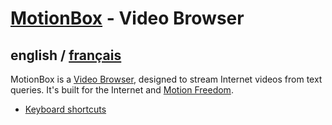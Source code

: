 # [MotionBox](../README.md) - Video Browser

## english / [français](../fr/MotionBox/README.md)

MotionBox is a [Video Browser](https://omega.gg/about/VideoBrowser), designed to stream Internet
videos from text queries. It's built for the Internet and [Motion Freedom](https://omega.gg/about/MotionFreedom).

- [Keyboard shortcuts](shortcuts.md)
